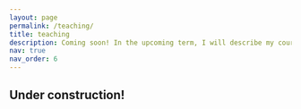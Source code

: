 ```yaml
---
layout: page
permalink: /teaching/
title: teaching
description: Coming soon! In the upcoming term, I will describe my courses with materials on this page. 
nav: true
nav_order: 6
---
```


## Under construction!
